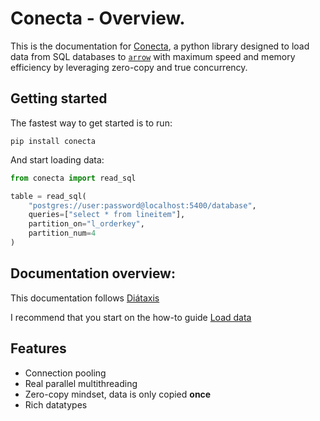 # Conecta - Overview.

This is the documentation for [Conecta](https://github.com/surister/conecta),
a python library designed to load data from SQL databases to [`arrow`](https://arrow.apache.org/) with maximum speed
and memory efficiency by leveraging zero-copy and true concurrency.


## Getting started

The fastest way to get started is to run:

```shell
pip install conecta
```

And start loading data:

```python
from conecta import read_sql

table = read_sql(
    "postgres://user:password@localhost:5400/database",
    queries=["select * from lineitem"],
    partition_on="l_orderkey",
    partition_num=4
)
```

## Documentation overview:

This documentation follows [Diátaxis](https://diataxis.fr/)

I recommend that you start on the how-to guide [Load data](/how-to/read_sql)

## Features
* Connection pooling
* Real parallel multithreading
* Zero-copy mindset, data is only copied **once**
* Rich datatypes
